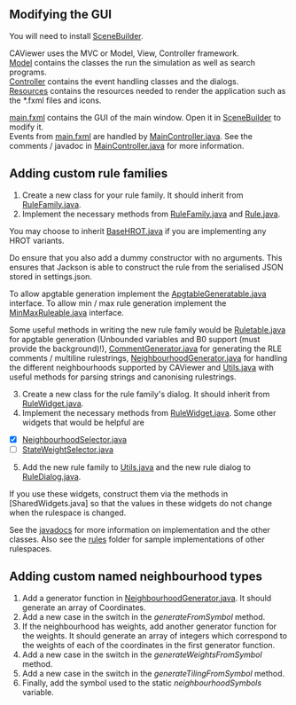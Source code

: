 Modifying the GUI
-----------------
You will need to install [SceneBuilder].

CAViewer uses the MVC or Model, View, Controller framework. <br>
[Model] contains the classes the run the simulation as well as search programs. <br>
[Controller] contains the event handling classes and the dialogs. <br>
[Resources] contains the resources needed to render the application such as the *.fxml files and icons. <br>

[main.fxml] contains the GUI of the main window. Open it in [SceneBuilder] to modify it. <br>
Events from [main.fxml] are handled by [MainController.java]. See the comments / javadoc in [MainController.java] for more information.<br>

[Model]: ../src/main/java/sample/model
[Controller]: ../src/main/java/sample/controller
[Resources]: ../src/main/resources
[SceneBuilder]: https://gluonhq.com/products/scene-builder/
[main.fxml]: ../src/main/resources/main.fxml
[MainController.java]: ../src/main/java/sample/controller/MainController.java

Adding custom rule families
-----------------
1. Create a new class for your rule family. It should inherit from [RuleFamily.java].
2. Implement the necessary methods from [RuleFamily.java] and [Rule.java].

You may choose to inherit [BaseHROT.java] if you are implementing any HROT variants.

Do ensure that you also add a dummy constructor with no arguments. 
This ensures that Jackson is able to construct the rule from the serialised JSON stored in settings.json.

To allow apgtable generation implement the [ApgtableGeneratable.java] interface. To allow min / max rule generation
implement the [MinMaxRuleable.java] interface.

Some useful methods in writing the new rule family would be [Ruletable.java] for apgtable generation 
(Unbounded variables and B0 support (must provide the background)!), [CommentGenerator.java] for generating the 
RLE comments / multiline rulestrings, [NeighbourhoodGenerator.java] for handling the different neighbourhoods 
supported by CAViewer and [Utils.java] with useful methods for parsing strings and canonising rulestrings.

3. Create a new class for the rule family's dialog. It should inherit from [RuleWidget.java].
4. Implement the necessary methods from [RuleWidget.java]. Some other widgets that would be helpful are
- [x] [NeighbourhoodSelector.java]
- [ ] [StateWeightSelector.java]

5. Add the new rule family to [Utils.java] and the new rule dialog to [RuleDialog.java].

If you use these widgets, construct them via the methods in [SharedWidgets.java]
so that the values in these widgets do not change when the rulespace is changed.

[Rule.java]: ../src/main/java/sample/model/rules/Rule.java
[RuleFamily.java]: ../src/main/java/sample/model/rules/RuleFamily.java
[BaseHROT.java]: ../src/main/java/sample/model/rules/hrot/BaseHROT.java
[ApgtableGeneratable.java]: ../src/main/java/sample/model/rules/ApgtableGeneratable.java
[MinMaxRuleable.java]: ../src/main/java/sample/model/rules/MinMaxRuleable.java
[RuleWidget.java]: ../src/main/java/sample/controller/dialogs/rule/RuleWidget.java
[SharedWidget.java]: ../src/main/java/sample/controller/dialogs/rule/RuleWidget.java
[Ruletable.java]: ../src/main/java/sample/model/rules/ruleloader/ruletable/Ruletable.java
[CommentGenerator.java]: ../src/main/java/sample/model/CommentGenerator.java
[Utils.java]: ../src/main/java/sample/model/Utils.java
[StateWeightSelector.java]: ../src/main/java/sample/controller/StateWeightSelector.java
[NeighbourhoodSelector.java]: ../src/main/java/sample/controller/NeighbourhoodSelector.java
[RuleDialog.java]: ../src/main/java/sample/controller/dialogs/rule/RuleDialog.java
[rules]: ../src/main/java/sample/model/rules
[javadocs]: ../javadoc/index.html

See the [javadocs] for more information on implementation and the other classes.
Also see the [rules] folder for sample implementations of other rulespaces.

Adding custom named neighbourhood types
-----------------
1. Add a generator function in [NeighbourhoodGenerator.java]. 
It should generate an array of Coordinates.
2. Add a new case in the switch in the *generateFromSymbol* method.
3. If the neighbourhood has weights, add another generator function for the weights. 
It should generate an array of integers which correspond to the weights of each of the 
coordinates in the first generator function.
4. Add a new case in the switch in the *generateWeightsFromSymbol* method.
5. Add a new case in the switch in the *generateTilingFromSymbol* method.
6. Finally, add the symbol used to the static *neighbourhoodSymbols* variable.

[NeighbourhoodGenerator.java]: ../src/main/java/sample/model/NeighbourhoodGenerator.java
